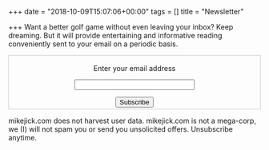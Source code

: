 +++
date = "2018-10-09T15:07:06+00:00"
tags = []
title = "Newsletter"

+++
Want a better golf game without even leaving your inbox? Keep dreaming. But it will provide entertaining and informative reading conveniently sent to your email on a periodic basis.

 <form style="border:1px solid #ccc;padding:3px;text-align:center;" action="https://tinyletter.com/MikeJick" method="post" target="popupwindow" onsubmit="window.open('https://tinyletter.com/MikeJick', 'popupwindow', 'scrollbars=yes,width=800,height=600');return true"><p><label for="tlemail">Enter your email address</label></p><p><input type="text" style="width:240px" name="email" id="tlemail" /></p><input type="hidden" value="1" name="embed"/><input class="btn btn-primary" type="submit" value="Subscribe" /></form>

  
<div class="alert alert-info">  
<p>mikejick.com does not harvest user data. mikejick.com is not a mega-corp, we (I) will not spam you or send you unsolicited offers. Unsubscribe anytime. </p>  
</div>

 